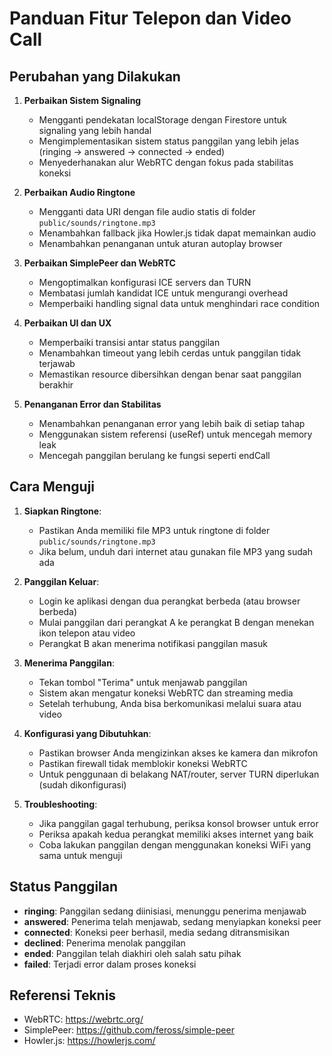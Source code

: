 # Panduan Fitur Telepon dan Video Call

## Perubahan yang Dilakukan

1. **Perbaikan Sistem Signaling**
   - Mengganti pendekatan localStorage dengan Firestore untuk signaling yang lebih handal
   - Mengimplementasikan sistem status panggilan yang lebih jelas (ringing → answered → connected → ended)
   - Menyederhanakan alur WebRTC dengan fokus pada stabilitas koneksi

2. **Perbaikan Audio Ringtone**
   - Mengganti data URI dengan file audio statis di folder `public/sounds/ringtone.mp3`
   - Menambahkan fallback jika Howler.js tidak dapat memainkan audio
   - Menambahkan penanganan untuk aturan autoplay browser

3. **Perbaikan SimplePeer dan WebRTC**
   - Mengoptimalkan konfigurasi ICE servers dan TURN
   - Membatasi jumlah kandidat ICE untuk mengurangi overhead
   - Memperbaiki handling signal data untuk menghindari race condition

4. **Perbaikan UI dan UX**
   - Memperbaiki transisi antar status panggilan
   - Menambahkan timeout yang lebih cerdas untuk panggilan tidak terjawab
   - Memastikan resource dibersihkan dengan benar saat panggilan berakhir

5. **Penanganan Error dan Stabilitas**
   - Menambahkan penanganan error yang lebih baik di setiap tahap
   - Menggunakan sistem referensi (useRef) untuk mencegah memory leak
   - Mencegah panggilan berulang ke fungsi seperti endCall

## Cara Menguji

1. **Siapkan Ringtone**:
   - Pastikan Anda memiliki file MP3 untuk ringtone di folder `public/sounds/ringtone.mp3`
   - Jika belum, unduh dari internet atau gunakan file MP3 yang sudah ada

2. **Panggilan Keluar**:
   - Login ke aplikasi dengan dua perangkat berbeda (atau browser berbeda)
   - Mulai panggilan dari perangkat A ke perangkat B dengan menekan ikon telepon atau video
   - Perangkat B akan menerima notifikasi panggilan masuk

3. **Menerima Panggilan**:
   - Tekan tombol "Terima" untuk menjawab panggilan
   - Sistem akan mengatur koneksi WebRTC dan streaming media
   - Setelah terhubung, Anda bisa berkomunikasi melalui suara atau video

4. **Konfigurasi yang Dibutuhkan**:
   - Pastikan browser Anda mengizinkan akses ke kamera dan mikrofon
   - Pastikan firewall tidak memblokir koneksi WebRTC
   - Untuk penggunaan di belakang NAT/router, server TURN diperlukan (sudah dikonfigurasi)

5. **Troubleshooting**:
   - Jika panggilan gagal terhubung, periksa konsol browser untuk error
   - Periksa apakah kedua perangkat memiliki akses internet yang baik
   - Coba lakukan panggilan dengan menggunakan koneksi WiFi yang sama untuk menguji

## Status Panggilan

- **ringing**: Panggilan sedang diinisiasi, menunggu penerima menjawab
- **answered**: Penerima telah menjawab, sedang menyiapkan koneksi peer
- **connected**: Koneksi peer berhasil, media sedang ditransmisikan
- **declined**: Penerima menolak panggilan
- **ended**: Panggilan telah diakhiri oleh salah satu pihak
- **failed**: Terjadi error dalam proses koneksi

## Referensi Teknis

- WebRTC: https://webrtc.org/
- SimplePeer: https://github.com/feross/simple-peer
- Howler.js: https://howlerjs.com/ 